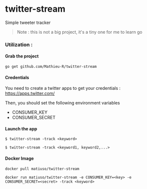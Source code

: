 # twitter-stream
Simple tweeter tracker 
> Note : this is not a big project, it's a tiny one for me to learn go

### Utilization :  

#### Grab the project
```
go get github.com/Mathieu-R/twitter-stream
```

#### Credentials
You need to create a twitter apps to get your credentials : https://apps.twitter.com/

Then, you should set the following environment variables

- CONSUMER_KEY
- CONSUMER_SECRET


#### Launch the app 
```
$ twitter-stream -track <keyword>
```
```
$ twitter-stream -track <keyword1, keyword2,...>
```

#### Docker Image 
```
docker pull matiuso/twitter-stream
```
```
docker run matiuso/twitter-stream -e CONSUMER_KEY=<key> -e CONSUMER_SECRET=<secret> -track <keyword>
```
